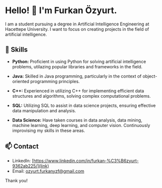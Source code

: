 # Hello! 👋 I'm Furkan Özyurt.

I am a student pursuing a degree in Artificial Intelligence Engineering at Hacettepe University. I want to focus on creating projects in the field of artificial intelligence.

## 🚀 Skills

- **Python:** Proficient in using Python for solving artificial intelligence problems, utilazing popular libraries and frameworks in the field.

- **Java:** Skilled in Java programming, particularly in the context of object-oriented programming principles.

- **C++:** Experienced in utilizing C++ for implementing efficient data structures and algorithms, solving complex computational problems.

- **SQL:** Utilizing SQL to assist in data science projects, ensuring effective data manipulation and analysis.

- **Data Science:** Have taken courses in data analysis, data mining, machine learning, deep learning, and computer vision. Continuously improvising my skills in these areas.

## 📫 Contact

- LinkedIn: [https://www.linkedin.com/in/furkan-%C3%B6zyurt-9362ab225/](link)
- Email: [ozyurt.furkanyzf@gmail.com](mailto:email@example.com)

Thank you!
